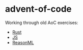 # advent-of-code
Working through old AoC exercises:

* [Rust](./rust)
* [JS](./js)
* [ReasonML]('./reason-ml')
